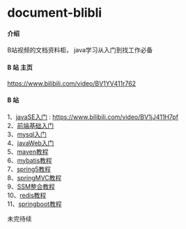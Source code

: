 # document-blibli

#### 介绍
B站视频的文档资料柜，
java学习从入门到找工作必备
#### B 站 主页

https://www.bilibili.com/video/BV1YV411r762
#### B 站
1、[javaSE入门](https://www.bilibili.com/video/BV1jJ411H7pf) : https://www.bilibili.com/video/BV1jJ411H7pf <br>
2、[前端基础入门](https://www.bilibili.com/video/BV1m7411A7xj) <br>
3、[mysql入门](https://www.bilibili.com/video/BV13741127nv) <br>
4、[javaWeb入门](https://www.bilibili.com/video/BV1rg4y187JM) <br>
5、[maven教程](https://www.bilibili.com/video/BV1Qg4y1B7wq) <br>
6、[mybatis教程](https://www.bilibili.com/video/BV1Dg4y1B7aq) <br>
7、[spring5教程](https://www.bilibili.com/video/BV1yK4y1t79b) <br>
8、[springMVC教程](https://www.bilibili.com/video/BV1AC4y1a7Kv) <br>
9、[SSM整合教程](https://www.bilibili.com/video/BV19f4y127Rt) <br>
10、[redis教程](https://www.bilibili.com/video/BV1YK411p79q) <br>
11、[springboot教程](https://www.bilibili.com/video/BV1YV411r762) <br>

未完待续
